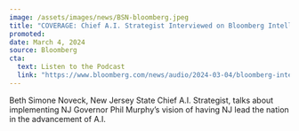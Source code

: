 ```yaml
---
image: /assets/images/news/BSN-bloomberg.jpeg
title: "COVERAGE: Chief A.I. Strategist Interviewed on Bloomberg Intelligence Podcast"
promoted: 
date: March 4, 2024
source: Bloomberg
cta:
  text: Listen to the Podcast
  link: "https://www.bloomberg.com/news/audio/2024-03-04/bloomberg-intelligence-apple-hit-with-eu-fine-podcast"
---
```


Beth Simone Noveck, New Jersey State Chief A.I. Strategist, talks about implementing NJ Governor Phil Murphy’s vision of having NJ lead the nation in the advancement of A.I.
